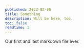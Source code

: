 ```yaml
---
published: 2023-02-06
title: Something
description: Will be here, too.
toc: false
readtime: 1
---
```


Our first and last markdown file ever.
